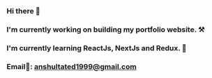 ### Hi there 👋
### I'm currently working on building my portfolio website. ⚒
### I'm currently learning ReactJs, NextJs and Redux. 🧾
### Email📨: anshultated1999@gmail.com

<!--
**anshuul/anshuul** is a ✨ _special_ ✨ repository because its `README.md` (this file) appears on your GitHub profile.

Here are some ideas to get you started:

- 🔭 I’m currently working on ...
- 🌱 I’m currently learning ...
- 👯 I’m looking to collaborate on ...
- 🤔 I’m looking for help with ...
- 💬 Ask me about ...
- 📫 How to reach me: ...
- 😄 Pronouns: ...
- ⚡ Fun fact: ...
-->
